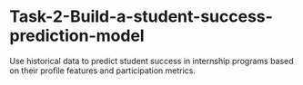 # Task-2-Build-a-student-success-prediction-model
Use historical data to predict student success in internship programs based on their profile features and participation metrics.
